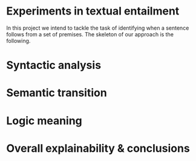 # Experiments in textual entailment

In this project we intend to tackle the task of identifying when a sentence follows from a set of premises.
The skeleton of our approach is the following.

# Syntactic analysis

# Semantic transition

# Logic meaning 

# Overall explainability & conclusions
